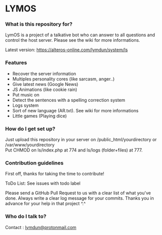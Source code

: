 # LYMOS #



### What is this repository for? ###

LymOS is a project of a talkative bot who can answer to all questions and control the host server.
Please see the wiki for more informations.

Latest version: https://alteros-online.com/lymdun/system/ls



### Features ###

- Recover the server information
- Multiples personality cores (like sarcasm, anger..)
- Give latest news (Google News)
- JS Animations (like cookie rain)
- Put music on
- Detect the sentences with a spelling correction system
- Logs system
- Sort of new language (AR.txt). See wiki for more informations
- Little games (Playing dice)



### How do I get set up? ###

Just upload this repository in your server on /public_html/yourdirectory or /var/www/yourdirectory  
Put CHMOD on ls/index.php at 774 and ls/logs (folder+files) at 777.



### Contribution guidelines ###

First off, thanks for taking the time to contribute!

ToDo List: See issues with todo label

Please send a GitHub Pull Request to us with a clear list of what you've done.
Always write a clear log message for your commits.
Thanks you in advance for your help in that project ^.^ 



### Who do I talk to? ###

Contact : lymdun@protonmail.com
